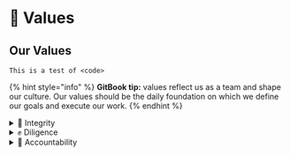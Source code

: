 # 💖 Values

## Our Values

```
This is a test of <code>
```

{% hint style="info" %}
**GitBook tip:** values reflect us as a team and shape our culture. Our values should be the daily foundation on which we define our goals and execute our work.
{% endhint %}

<details>

<summary>🚀 Integrity</summary>



</details>

<details>

<summary>✊ Diligence</summary>



</details>

<details>

<summary>💪 Accountability</summary>



</details>
